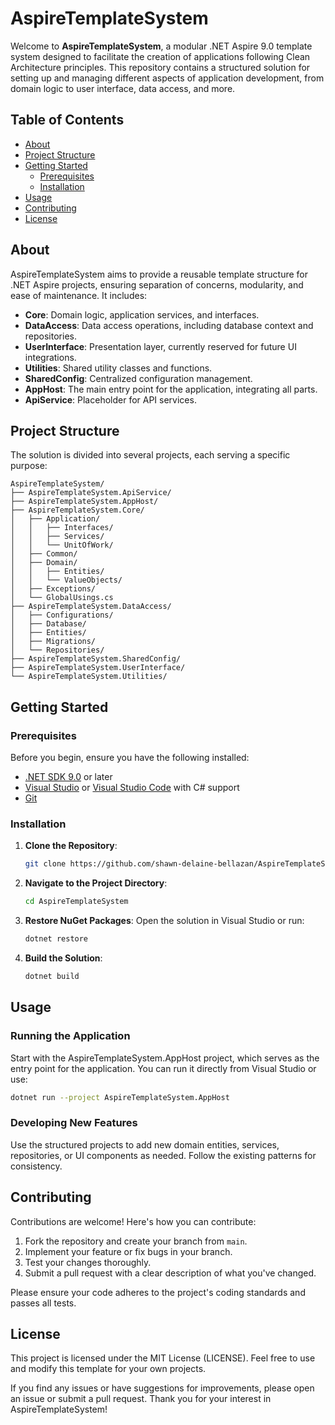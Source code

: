 ﻿
# AspireTemplateSystem

Welcome to **AspireTemplateSystem**, a modular .NET Aspire 9.0 template system designed to facilitate the creation of applications following Clean Architecture principles. This repository contains a structured solution for setting up and managing different aspects of application development, from domain logic to user interface, data access, and more.

## Table of Contents

- [About](#about)
- [Project Structure](#project-structure)
- [Getting Started](#getting-started)
  - [Prerequisites](#prerequisites)
  - [Installation](#installation)
- [Usage](#usage)
- [Contributing](#contributing)
- [License](#license)

## About

AspireTemplateSystem aims to provide a reusable template structure for .NET Aspire projects, ensuring separation of concerns, modularity, and ease of maintenance. It includes:

- **Core**: Domain logic, application services, and interfaces.
- **DataAccess**: Data access operations, including database context and repositories.
- **UserInterface**: Presentation layer, currently reserved for future UI integrations.
- **Utilities**: Shared utility classes and functions.
- **SharedConfig**: Centralized configuration management.
- **AppHost**: The main entry point for the application, integrating all parts.
- **ApiService**: Placeholder for API services.

## Project Structure

The solution is divided into several projects, each serving a specific purpose:

```
AspireTemplateSystem/
├── AspireTemplateSystem.ApiService/
├── AspireTemplateSystem.AppHost/
├── AspireTemplateSystem.Core/
│   ├── Application/
│   │   ├── Interfaces/
│   │   ├── Services/
│   │   └── UnitOfWork/
│   ├── Common/
│   ├── Domain/
│   │   ├── Entities/
│   │   └── ValueObjects/
│   ├── Exceptions/
│   └── GlobalUsings.cs
├── AspireTemplateSystem.DataAccess/
│   ├── Configurations/
│   ├── Database/
│   ├── Entities/
│   ├── Migrations/
│   └── Repositories/
├── AspireTemplateSystem.SharedConfig/
├── AspireTemplateSystem.UserInterface/
└── AspireTemplateSystem.Utilities/
```

## Getting Started

### Prerequisites

Before you begin, ensure you have the following installed:

- [.NET SDK 9.0](https://dotnet.microsoft.com/download/dotnet) or later
- [Visual Studio](https://visualstudio.microsoft.com/) or [Visual Studio Code](https://code.visualstudio.com/) with C# support
- [Git](https://git-scm.com/)

### Installation

1. **Clone the Repository**:
   ```bash
   git clone https://github.com/shawn-delaine-bellazan/AspireTemplateSystem.git
   ```

2. **Navigate to the Project Directory**:
   ```bash
   cd AspireTemplateSystem
   ```

3. **Restore NuGet Packages**:
   Open the solution in Visual Studio or run:
   ```bash
   dotnet restore
   ```

4. **Build the Solution**:
   ```bash
   dotnet build
   ```

## Usage

### Running the Application

Start with the AspireTemplateSystem.AppHost project, which serves as the entry point for the application. You can run it directly from Visual Studio or use:
```bash
dotnet run --project AspireTemplateSystem.AppHost
```

### Developing New Features

Use the structured projects to add new domain entities, services, repositories, or UI components as needed. Follow the existing patterns for consistency.

## Contributing

Contributions are welcome! Here's how you can contribute:

1. Fork the repository and create your branch from `main`.
2. Implement your feature or fix bugs in your branch.
3. Test your changes thoroughly.
4. Submit a pull request with a clear description of what you've changed.

Please ensure your code adheres to the project's coding standards and passes all tests.

## License

This project is licensed under the MIT License (LICENSE). Feel free to use and modify this template for your own projects.

If you find any issues or have suggestions for improvements, please open an issue or submit a pull request. Thank you for your interest in AspireTemplateSystem!
